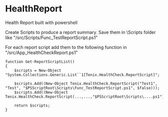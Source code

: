 # HealthReport
Health Report built with powershell

Create Scripts to produce a report summary.
Save them in \Scripts folder like "/src/Scripts/Func_TestReportScript.ps1"

For each report script add them to the following function in "/src/App_HealthCheckReport.ps1"

```
function Get-ReportScriptList()
{
    $scripts = New-Object "System.Collections.Generic.List``1[Tenix.HealthCheck.ReportScript]";

    $scripts.Add((New-Object Tenix.HealthCheck.ReportScript("Test1", "Test", "$PSScriptRoot\Scripts\Func_TestReportScript.ps1", $false)));
    $scripts.Add((New-Object Tenix.HealthCheck.ReportScript(...,...,"$PSScriptRoot\Scripts\....ps1")));

    return $scripts;
}
```
